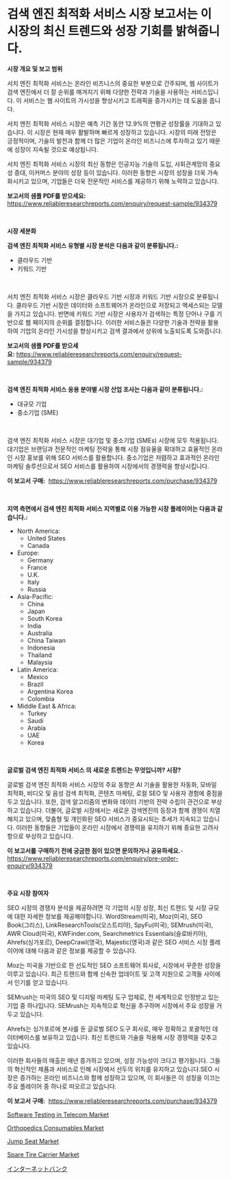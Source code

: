 <p><h1>검색 엔진 최적화 서비스 시장 보고서는 이 시장의 최신 트렌드와 성장 기회를 밝혀줍니다.</h1></p><p><strong>시장 개요 및 보고 범위</strong></p>
<p><p>서치 엔진 최적화 서비스는 온라인 비즈니스의 중요한 부분으로 간주되며, 웹 사이트가 검색 엔진에서 더 잘 순위를 매겨지기 위해 다양한 전략과 기술을 사용하는 서비스입니다. 이 서비스는 웹 사이트의 가시성을 향상시키고 트래픽을 증가시키는 데 도움을 줍니다.</p><p>서치 엔진 최적화 서비스 시장은 예측 기간 동안 12.9%의 연평균 성장률을 기대하고 있습니다. 이 시장은 현재 매우 활발하며 빠르게 성장하고 있습니다. 시장의 미래 전망은 긍정적이며, 기술의 발전과 함께 더 많은 기업이 온라인 비즈니스에 투자하고 있기 때문에 성장이 지속될 것으로 예상됩니다.</p><p>서치 엔진 최적화 서비스 시장의 최신 동향은 인공지능 기술의 도입, 사회관계망의 중요성 증대, 이커머스 분야의 성장 등이 있습니다. 이러한 동향은 시장의 성장을 더욱 가속화시키고 있으며, 기업들은 더욱 전문적인 서비스를 제공하기 위해 노력하고 있습니다.</p></p>
<p><strong>보고서의 샘플 PDF를 받으세요:</strong> <a href="https://www.reliableresearchreports.com/enquiry/request-sample/934379">https://www.reliableresearchreports.com/enquiry/request-sample/934379</a></p>
<p>&nbsp;</p>
<p><strong>시장 세분화</strong></p>
<p><strong>검색 엔진 최적화 서비스 유형별 시장 분석은 다음과 같이 분류됩니다.:</strong></p>
<p><ul><li>클라우드 기반</li><li>키워드 기반</li></ul></p>
<p>&nbsp;</p>
<p><p>서치 엔진 최적화 서비스 시장은 클라우드 기반 시장과 키워드 기반 시장으로 분류됩니다. 클라우드 기반 시장은 데이터와 소프트웨어가 온라인으로 저장되고 액세스되는 모델을 가지고 있습니다. 반면에 키워드 기반 시장은 사용자가 검색하는 특정 단어나 구를 기반으로 웹 페이지의 순위를 결정합니다. 이러한 서비스들은 다양한 기술과 전략을 활용하여 기업의 온라인 가시성을 향상시키고 검색 결과에서 상위에 노출되도록 도와줍니다.</p></p>
<p><strong>보고서의 샘플 PDF를 받으세요:</strong>&nbsp;<a href="https://www.reliableresearchreports.com/enquiry/request-sample/934379">https://www.reliableresearchreports.com/enquiry/request-sample/934379</a></p>
<p>&nbsp;</p>
<p><strong> 검색 엔진 최적화 서비스 응용 분야별 시장 산업 조사는 다음과 같이 분류됩니다.:</strong></p>
<p><ul><li>대규모 기업</li><li>중소기업 (SME)</li></ul></p>
<p>&nbsp;</p>
<p><p>검색 엔진 최적화 서비스 시장은 대기업 및 중소기업 (SMEs) 시장에 모두 적용됩니다. 대기업은 브랜딩과 전문적인 마케팅 전략을 통해 시장 점유율을 확대하고 효율적인 온라인 시장 홍보를 위해 SEO 서비스를 활용합니다. 중소기업은 저렴하고 효과적인 온라인 마케팅 솔루션으로서 SEO 서비스를 활용하여 시장에서의 경쟁력을 향상시킵니다.</p></p>
<p><strong>이 보고서 구매:</strong>&nbsp; <a href="https://www.reliableresearchreports.com/purchase/934379">https://www.reliableresearchreports.com/purchase/934379</a></p>
<p>&nbsp;</p>
<p><strong>지역 측면에서 검색 엔진 최적화 서비스 지역별로 이용 가능한 시장 플레이어는 다음과 같습니다.:</strong></p>
<p><ul>
    <li>
        North America:
        <ul>
            <li>United States</li>
            <li>Canada</li>
        </ul>
    </li>
    <li>
        Europe:
        <ul>
            <li>Germany</li>
            <li>France</li>
            <li>U.K.</li>
            <li>Italy</li>
            <li>Russia</li>
        </ul>
    </li>
    <li>
        Asia-Pacific:
        <ul>
            <li>China</li>
            <li>Japan</li>
            <li>South Korea</li>
            <li>India</li>
            <li>Australia</li>
            <li>China Taiwan</li>
            <li>Indonesia</li>
            <li>Thailand</li>
            <li>Malaysia</li>
        </ul>
    </li>
    <li>
        Latin America:
        <ul>
            <li>Mexico</li>
            <li>Brazil</li>
            <li>Argentina Korea</li>
            <li>Colombia</li>
        </ul>
    </li>
    <li>
        Middle East & Africa:
        <ul>
            <li>Turkey</li>
            <li>Saudi</li>
            <li>Arabia</li>
            <li>UAE</li>
            <li>Korea</li>
        </ul>
    </li>
    </ul></p>
<p>&nbsp;</p>
<p><strong>글로벌 검색 엔진 최적화 서비스 의 새로운 트렌드는 무엇입니까? 시장?</strong></p>
<p><p>글로벌 검색 엔진 최적화 서비스 시장의 주요 동향은 AI 기술을 활용한 자동화, 모바일 최적화, 비디오 및 음성 검색 최적화, 콘텐츠 마케팅, 로컬 SEO 및 사용자 경험에 중점을 두고 있습니다. 또한, 검색 알고리즘의 변화와 데이터 기반의 전략 수립이 관건으로 부상하고 있습니다. 더불어, 글로벌 시장에서는 새로운 검색엔진의 등장과 함께 경쟁이 치열해지고 있으며, 맞춤형 및 개인화된 SEO 서비스가 중요시되는 추세가 지속되고 있습니다. 이러한 동향들은 기업들이 온라인 시장에서 경쟁력을 유지하기 위해 중요한 고려사항으로 부상하고 있습니다.</p></p>
<p><strong>이 보고서를 구매하기 전에 궁금한 점이 있으면 문의하거나 공유하세요.</strong>- <a href="https://www.reliableresearchreports.com/enquiry/pre-order-enquiry/934379">https://www.reliableresearchreports.com/enquiry/pre-order-enquiry/934379</a></p>
<p>&nbsp;</p>
<p><strong>주요 시장 참여자</strong></p>
<p><p>SEO 시장의 경쟁자 분석을 제공하려면 각 기업의 시장 성장, 최신 트렌드 및 시장 규모에 대한 자세한 정보를 제공해야합니다. WordStream(미국), Moz(미국), SEO Book(그리스), LinkResearchTools(오스트리아), SpyFu(미국), SEMrush(미국), AWR Cloud(미국), KWFinder.com, Searchmetrics Essentials(슬로바키아), Ahrefs(싱가포르), DeepCrawl(영국), Majestic(영국)과 같은 SEO 서비스 시장 플레이어에 대해 다음과 같은 정보를 제공할 수 있습니다.</p><p>Moz는 미국을 기반으로 한 선도적인 SEO 소프트웨어 회사로, 시장에서 꾸준한 성장을 이루고 있습니다. 최근 트렌드와 함께 신속한 업데이트 및 고객 지원으로 고객들 사이에서 인기를 얻고 있습니다. </p><p>SEMrush는 미국의 SEO 및 디지털 마케팅 도구 업체로, 전 세계적으로 인정받고 있는 기업 중 하나입니다. SEMrush는 지속적으로 혁신을 추구하며 시장에서 주요 성장을 거두고 있습니다.</p><p>Ahrefs는 싱가포르에 본사를 둔 글로벌 SEO 도구 회사로, 매우 정확하고 포괄적인 데이터베이스를 보유하고 있습니다. 최신 트렌드와 기술을 적용해 시장 경쟁력을 갖추고 있습니다.</p><p>이러한 회사들의 매출은 매년 증가하고 있으며, 성장 가능성이 크다고 평가됩니다. 그들의 혁신적인 제품과 서비스로 인해 시장에서 선두의 위치를 유지하고 있습니다.SEO 시장은 증가하는 온라인 비즈니스와 함께 성장하고 있으며, 이 회사들은 이 성장을 이끄는 주요 플레이어 중 하나로 떠오르고 있습니다.</p></p>
<p><strong>이 보고서 구매:</strong>&nbsp;&nbsp;<a href="https://www.reliableresearchreports.com/purchase/934379">https://www.reliableresearchreports.com/purchase/934379</a></p>
<p><p><a href="https://github.com/provorikovar/Market-Research-Report-List-3/blob/main/software-testing-in-telecom-market.md">Software Testing in Telecom Market</a></p><p><a href="https://issuu.com/reportprime-2/docs/orthopedics-consumables-market-size-2030.pptx">Orthopedics Consumables Market</a></p><p><a href="https://view.publitas.com/reportprime-1/jump-seat-market-size-and-examines-its-market-scope-with-a-primary-focus-on-growth-opportunities-and-forecasted-trends-spanning-from-2024-to-2031/">Jump Seat Market</a></p><p><a href="https://view.publitas.com/reportprime-1/spare-tire-carrier-market-provides-detailed-segmentation-of-this-market-based-on-type-application-and-region-and-forecast-for-the-period-from-2024-2031/">Spare Tire Carrier Market</a></p><p><a href="https://github.com/mreklxf44233/Market-Research-Report-List-1/blob/main/7434976184443.md">インターネットバンク</a></p></p>
